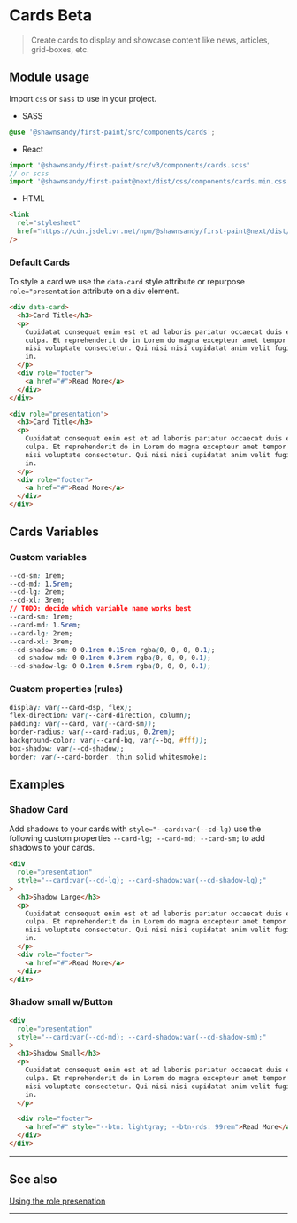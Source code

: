 # Cards <span role="note" style="--note: var(--beta)">Beta</span>

> Create cards to display and showcase content like news, articles, grid-boxes, etc.

## Module usage

Import `css` or `sass` to use in your project.

- SASS

```scss
@use '@shawnsandy/first-paint/src/components/cards';
```

- React

```jsx
import '@shawnsandy/first-paint/src/v3/components/cards.scss'
// or scss
import '@shawnsandy/first-paint@next/dist/css/components/cards.min.css'
```

- HTML

```html
<link
  rel="stylesheet"
  href="https://cdn.jsdelivr.net/npm/@shawnsandy/first-paint@next/dist/css/components/cards.min.css"
/>
```

### Default Cards

To style a card we use the `data-card` style attribute or repurpose `role="presentation` attribute on a `div` element.

```html preview
<div data-card>
  <h3>Card Title</h3>
  <p>
    Cupidatat consequat enim est et ad laboris pariatur occaecat duis esse
    culpa. Et reprehenderit do in Lorem do magna excepteur amet tempor laborum
    nisi voluptate consectetur. Qui nisi nisi cupidatat anim velit fugiat esse
    in.
  </p>
  <div role="footer">
    <a href="#">Read More</a>
  </div>
</div>
```

```html preview
<div role="presentation">
  <h3>Card Title</h3>
  <p>
    Cupidatat consequat enim est et ad laboris pariatur occaecat duis esse
    culpa. Et reprehenderit do in Lorem do magna excepteur amet tempor laborum
    nisi voluptate consectetur. Qui nisi nisi cupidatat anim velit fugiat esse
    in.
  </p>
  <div role="footer">
    <a href="#">Read More</a>
  </div>
</div>
```

## Cards Variables

### Custom variables

```css
--cd-sm: 1rem;
--cd-md: 1.5rem;
--cd-lg: 2rem;
--cd-xl: 3rem;
// TODO: decide which variable name works best
--card-sm: 1rem;
--card-md: 1.5rem;
--card-lg: 2rem;
--card-xl: 3rem;
--cd-shadow-sm: 0 0.1rem 0.15rem rgba(0, 0, 0, 0.1);
--cd-shadow-md: 0 0.1rem 0.3rem rgba(0, 0, 0, 0.1);
--cd-shadow-lg: 0 0.1rem 0.5rem rgba(0, 0, 0, 0.1);
```

### Custom properties (rules)

```css
display: var(--card-dsp, flex);
flex-direction: var(--card-direction, column);
padding: var(--card, var(--card-sm));
border-radius: var(--card-radius, 0.2rem);
background-color: var(--card-bg, var(--bg, #fff));
box-shadow: var(--cd-shadow);
border: var(--card-border, thin solid whitesmoke);
```

## Examples

### Shadow Card

Add shadows to your cards with `style="--card:var(--cd-lg)` use the following custom properties `--card-lg; --card-md; --card-sm;` to add shadows to your cards.

```html preview
<div
  role="presentation"
  style="--card:var(--cd-lg); --card-shadow:var(--cd-shadow-lg);"
>
  <h3>Shadow Large</h3>
  <p>
    Cupidatat consequat enim est et ad laboris pariatur occaecat duis esse
    culpa. Et reprehenderit do in Lorem do magna excepteur amet tempor laborum
    nisi voluptate consectetur. Qui nisi nisi cupidatat anim velit fugiat esse
    in.
  </p>
  <div role="footer">
    <a href="#">Read More</a>
  </div>
</div>
```

### Shadow small w/Button

```html preview
<div
  role="presentation"
  style="--card:var(--cd-md); --card-shadow:var(--cd-shadow-sm);"
>
  <h3>Shadow Small</h3>
  <p>
    Cupidatat consequat enim est et ad laboris pariatur occaecat duis esse
    culpa. Et reprehenderit do in Lorem do magna excepteur amet tempor laborum
    nisi voluptate consectetur. Qui nisi nisi cupidatat anim velit fugiat esse
    in.
  </p>

  <div role="footer">
    <a href="#" style="--btn: lightgray; --btn-rds: 99rem">Read More</a>
  </div>
</div>
```

---

## See also

[Using the role presenation](https://developer.mozilla.org/en-US/docs/Web/Accessibility/ARIA/ARIA_Techniques/Using_the_presentation_role ':target="_blank"')

---

